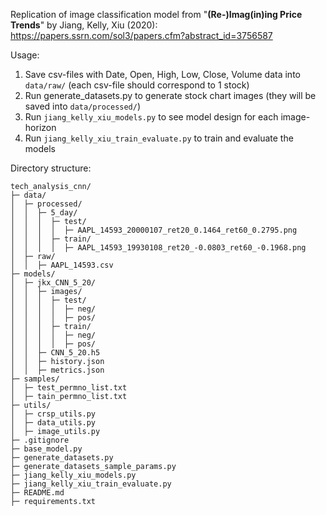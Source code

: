 Replication of image classification model from "**(Re-)Imag(in)ing Price Trends**" by Jiang, Kelly, Xiu (2020):
https://papers.ssrn.com/sol3/papers.cfm?abstract_id=3756587

Usage:
1. Save csv-files with Date, Open, High, Low, Close, Volume data into `data/raw/` (each csv-file should correspond to 1 stock)
2. Run generate_datasets.py to generate stock chart images (they will be saved into `data/processed/`)
3. Run `jiang_kelly_xiu_models.py` to see model design for each image-horizon
3. Run `jiang_kelly_xiu_train_evaluate.py` to train and evaluate the models


Directory structure:
```
tech_analysis_cnn/
├─ data/
│  ├─ processed/
│  │  ├─ 5_day/
│  │  │  ├─ test/
│  │  │  │  ├─ AAPL_14593_20000107_ret20_0.1464_ret60_0.2795.png
│  │  │  ├─ train/
│  │  │  │  ├─ AAPL_14593_19930108_ret20_-0.0803_ret60_-0.1968.png
│  ├─ raw/
│  │  ├─ AAPL_14593.csv
├─ models/
│  ├─ jkx_CNN_5_20/
│  │  ├─ images/
│  │  │  ├─ test/
│  │  │  │  ├─ neg/
│  │  │  │  ├─ pos/
│  │  │  ├─ train/
│  │  │  │  ├─ neg/
│  │  │  │  ├─ pos/
│  │  ├─ CNN_5_20.h5
│  │  ├─ history.json
│  │  ├─ metrics.json
├─ samples/
│  ├─ test_permno_list.txt
│  ├─ tain_permno_list.txt
├─ utils/
│  ├─ crsp_utils.py
│  ├─ data_utils.py
│  ├─ image_utils.py
├─ .gitignore
├─ base_model.py
├─ generate_datasets.py
├─ generate_datasets_sample_params.py
├─ jiang_kelly_xiu_models.py
├─ jiang_kelly_xiu_train_evaluate.py
├─ README.md
├─ requirements.txt
```
